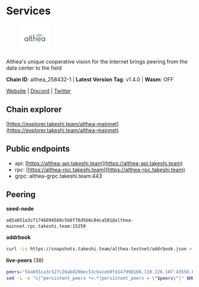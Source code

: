 # Services

<figure><img src="https://github.com/takeshi-val/Logo/raw/main/althea.png" alt=""><figcaption></figcaption></figure>

Althea's unique cooperative vision for the internet  brings peering from the data center to the field

**Chain ID**: althea_258432-1 | **Latest Version Tag**: v1.4.0 | **Wasm**: OFF

[Website](https://www.althea.net) | [Discord](https://discord.gg/ZTKWfpDs) | [Twitter](https://twitter.com/altheanetwork)



## Chain explorer
[https://explorer.takeshi.team/althea-mainnet](https://explorer.takeshi.team/althea-mainnet)

## Public endpoints

* api: [https://althea-api.takeshi.team](https://althea-api.takeshi.team)
* rpc: [https://althea-rpc.takeshi.team](https://althea-rpc.takeshi.team)
* grpc: althea-grpc.takeshi.team:443

## Peering

**seed-node**

```text
a85a651a3cf1746694560c5b6f76d566c04ca581@althea-mainnet.rpc.takeshi.team:15259
```

**addrbook**
```bash
curl -Ls https://snapshots.takeshi.team/althea-testnet/addrbook.json > $HOME/.althea/config/addrbook.json
```

**live-peers** (38)
```bash
peers="54ab55ca3c527c26abd208ec53cbaceb0fd14799@168.119.226.107:43556,0168344b6baa76490b0ce4f7260f7211d115bfcd@167.235.180.105:26656,4d9c73a9e541453b56add8fadf0839fd1442d979@15.235.115.155:17200,a0eca501485cc74e0568973ef502d05023f6500d@158.247.226.255:17200,ab9a9e6ea747839652dfe4480e66a5eb78a385e8@51.81.167.60:17200,46ad21a616527181ea3d992339268a5a25c771fa@95.216.38.96:14656"
sed -i -e "s|^persistent_peers *=.*|persistent_peers = \"$peers\"|" $HOME/.althea/config/config.toml
```
